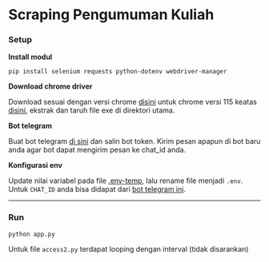 # Scraping Pengumuman Kuliah

### Setup

**Install modul**
```
pip install selenium requests python-dotenv webdriver-manager
```

**Download chrome driver**

Download sesuai dengan versi chrome [disini](https://developer.chrome.com/docs/chromedriver/downloads) untuk chrome versi 115 keatas [disini](https://googlechromelabs.github.io/chrome-for-testing/), ekstrak dan taruh file exe di direktori utama.

**Bot telegram**

Buat bot telegram [di sini](https://t.me/BotFather) dan salin bot token. Kirim pesan apapun di bot baru anda agar bot dapat mengirim pesan ke chat_id anda.

**Konfigurasi env**

Update nilai variabel pada file [.env-temp](.env-temp), lalu rename file menjadi `.env`. Untuk `CHAT_ID` anda bisa didapat dari [bot telegram ini](https://t.me/chatIDrobot).

---

### Run

```
python app.py
```

Untuk file `access2.py` terdapat looping dengan interval (tidak disarankan)